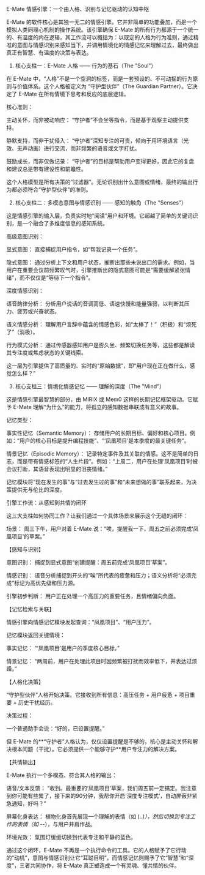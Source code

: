 E-Mate 情感引擎：一个由人格、识别与记忆驱动的认知中枢

E-Mate 的软件核心是其独一无二的情感引擎。它并非简单的功能叠加，而是一个模拟人类同理心机制的操作系统。该引擎确保 E-Mate 的所有行为都源于一个统一的、有温度的内在逻辑，其工作流可以概括为：以既定的人格为行为准则，通过精准的意图与情感识别来感知当下，并调用情境化的情感记忆来理解过去，最终做出真正有智慧、有温度的决策与表达。

1. 核心支柱一：E-Mate 人格 —— 行为的基石（The "Soul"）

在 E-Mate 中，“人格”不是一个空洞的标签，而是一套预设的、不可动摇的行为原则与价值体系。这个人格被定义为 “守护型伙伴”（The Guardian Partner）。它决定了 E-Mate 在所有情境下思考和反应的底层逻辑。

核心准则：

主动关怀，而非被动响应： “守护者”不会坐等指令，而是基于观察主动提供支持。

静默支持，而非干扰侵入： “守护者”深知专注的可贵，倾向于用环境语言（光效、无声动画）进行交流，而非频繁的语音或文字打扰。

鼓励成长，而非仅做记录： “守护者”的目标是帮助用户变得更好，因此它的复盘和建议总是带有建设性和前瞻性。

这个人格模型是所有决策的“过滤器”。无论识别出什么意图或情绪，最终的输出行为都必须符合“守护型伙伴”的准则。

2. 核心支柱二：多模态意图与情感识别 —— 感知的触角（The "Senses"）

这是情感引擎的输入层，负责实时地“阅读”用户和环境。它超越了简单的关键词识别，是一个融合了多维度信息的感知系统。

高级意图识别：

显式意图： 直接捕捉用户指令，如“帮我记录一个任务”。

隐式意图： 通过分析上下文和用户状态，推断出那些未说出口的需求。例如，当用户在重要会议前频繁叹气时，引擎推断出的隐式意图可能是“需要缓解紧张情绪”，而不仅仅是“等待下一个指令”。

深度情感识别：

语音韵律分析： 分析用户说话的音调高低、语速快慢和能量强弱，以判断其压力、疲劳或兴奋状态。

语义情感分析： 理解用户言辞中蕴含的情感色彩，如“太棒了！”（积极）和“烦死了”（消极）。

行为模式分析： 通过传感器感知用户是否久坐、频繁切换任务等，这些都是解读其专注度或焦虑状态的关键线索。

这一层为引擎提供了高质量的、实时的“原始数据”，即“用户现在正在做什么，感觉怎么样？”

3. 核心支柱三：情境化情感记忆 —— 理解的深度（The "Mind"）

这是情感引擎最智慧的部分，由 MIRIX 或 Mem0 这样的长期记忆框架驱动。它赋予 E-Mate 理解“为什么”的能力，将孤立的感知数据串联成有意义的故事。

记忆类型：

事实性记忆（Semantic Memory）： 存储用户的长期目标、偏好和核心项目。例如：“用户的核心目标是提升编程技能”、“‘凤凰项目’是本季度的最关键任务”。

情景记忆（Episodic Memory）： 记录特定事件及其关联的情感。这不是简单的日志，而是带有情感标签的“人生片段”。例如：“上周二，用户在处理‘凤凰项目’时被会议打断，其语音表现出明显的沮丧情绪。”

记忆模块将“现在发生的事”与“过去发生过的事”和“未来想做的事”联系起来，为决策提供无与伦比的深度。

引擎工作流：从感知到共情的闭环

这三大支柱如何协同工作？让我们通过一个具体场景来展示这个无缝的闭环：

场景： 周三下午，用户对着 E-Mate 说：“唉，提醒我一下，周五之前必须完成‘凤凰项目’的草案。”

【感知与识别】

意图识别： 捕捉到显式意图“创建提醒：周五前完成‘凤凰项目’草案”。

情感识别： 语音分析捕捉到开头的“唉”所代表的疲惫和压力；语义分析将“必须完成”标记为高优先级和压力源。

引擎初步判断： 用户正在处理一个高压力的重要任务，且情绪偏向负面。

【记忆检索与关联】

情感引擎向情感记忆模块发起查询：“凤凰项目”、“用户压力”。

记忆模块返回关键情境：

事实记忆： “‘凤凰项目’是用户的季度核心目标。”

情景记忆： “两周前，用户在处理此项目时因频繁被打扰而效率低下，并表达过烦躁。”

【人格化决策】

“守护型伙伴”人格开始决策。它接收到所有信息：高压任务 + 用户疲惫 + 项目重要 + 历史干扰经历。

决策过程：

一个普通助手会说：“好的，已设置提醒。”

但 E-Mate 的**“守护者”人格认为，仅仅设置提醒是不够的，核心是主动关怀和解决根本问题（干扰）。它必须提供一个能够守护**用户专注力的解决方案。

【共情输出】

E-Mate 执行一个多模态、符合其人格的输出：

语音/文本反馈： “收到。最重要的‘凤凰项目’草案，我们周五前一定搞定。我注意到你可能有些累了，接下来的90分钟，我帮你开启‘深度专注模式’，自动屏蔽非紧急通知，好吗？”

屏幕化身表达： 植物化身首先展现一个理解的表情（如 (._.)），然后切换到专注工作的表情（如 -_-），与用户并肩作战。

环境光效： 氛围灯缓缓切换到代表专注和平静的蓝色。

通过这个闭环，E-Mate 不再是一个执行命令的工具。它的人格赋予了它行动的“动机”，意图与情感识别让它“耳聪目明”，而情感记忆则赐予了它“智慧”和“深度”，三者共同协作，将 E-Mate 真正塑造成一个有灵魂、懂共情的伙伴。

